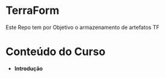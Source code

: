 # TerraForm
Este Repo tem por Objetivo o armazenamento de artefatos TF

# Conteúdo do Curso
- **Introdução**

